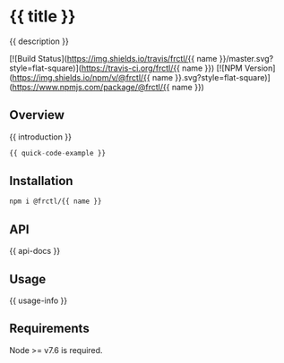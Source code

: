 # {{ title }}

{{ description }}

[![Build Status](https://img.shields.io/travis/frctl/{{ name }}/master.svg?style=flat-square)](https://travis-ci.org/frctl/{{ name }})
[![NPM Version](https://img.shields.io/npm/v/@frctl/{{ name }}.svg?style=flat-square)](https://www.npmjs.com/package/@frctl/{{ name }})

## Overview

{{ introduction }}

```js
{{ quick-code-example }}
```

## Installation

```bash
npm i @frctl/{{ name }}
```

## API

{{ api-docs }}

## Usage

{{ usage-info }}

## Requirements

Node >= v7.6 is required.
